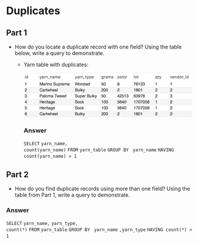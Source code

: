 # Duplicates

## Part 1

* How do you locate a duplicate record with one field? Using the table below, write a query to demonstrate.

  * Yarn table with duplicates:

    ![duplicated_yarn.png](Images/duplicated_yarn.png)

    ### Answer
    `SELECT`
      `yarn_name,`    
      `count(yarn_name)`
    `FROM` 
      `yarn_table`
    `GROUP BY `
     `yarn_name`
    `HAVING count(yarn_name) > 1`

## Part 2

* How do you find duplicate records using more than one field? Using the table from Part 1, write a query to demonstrate.

### Answer
  `SELECT`
      `yarn_name,` 
      `yarn_type,`   
      `count(*)`
    `FROM` 
      `yarn_table`
    `GROUP BY `
     `yarn_name`
     `,yarn_type`
    `HAVING count(*) > 1`